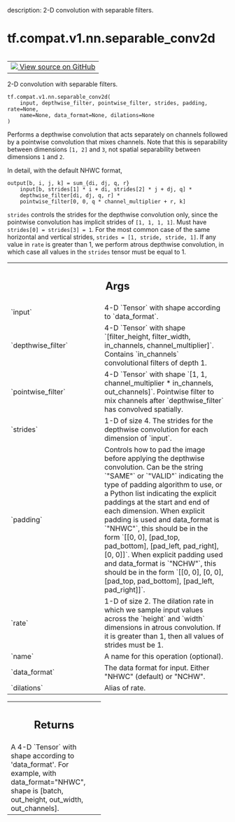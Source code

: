 description: 2-D convolution with separable filters.

<div itemscope itemtype="http://developers.google.com/ReferenceObject">
<meta itemprop="name" content="tf.compat.v1.nn.separable_conv2d" />
<meta itemprop="path" content="Stable" />
</div>

# tf.compat.v1.nn.separable_conv2d

<!-- Insert buttons and diff -->

<table class="tfo-notebook-buttons tfo-api nocontent" align="left">
<td>
  <a target="_blank" href="https://github.com/tensorflow/tensorflow/blob/r2.4/tensorflow/python/ops/nn_impl.py#L967-L1072">
    <img src="https://www.tensorflow.org/images/GitHub-Mark-32px.png" />
    View source on GitHub
  </a>
</td>
</table>



2-D convolution with separable filters.

<pre class="devsite-click-to-copy prettyprint lang-py tfo-signature-link">
<code>tf.compat.v1.nn.separable_conv2d(
    input, depthwise_filter, pointwise_filter, strides, padding, rate=None,
    name=None, data_format=None, dilations=None
)
</code></pre>



<!-- Placeholder for "Used in" -->

Performs a depthwise convolution that acts separately on channels followed by
a pointwise convolution that mixes channels.  Note that this is separability
between dimensions `[1, 2]` and `3`, not spatial separability between
dimensions `1` and `2`.

In detail, with the default NHWC format,

    output[b, i, j, k] = sum_{di, dj, q, r}
        input[b, strides[1] * i + di, strides[2] * j + dj, q] *
        depthwise_filter[di, dj, q, r] *
        pointwise_filter[0, 0, q * channel_multiplier + r, k]

`strides` controls the strides for the depthwise convolution only, since
the pointwise convolution has implicit strides of `[1, 1, 1, 1]`.  Must have
`strides[0] = strides[3] = 1`.  For the most common case of the same
horizontal and vertical strides, `strides = [1, stride, stride, 1]`.
If any value in `rate` is greater than 1, we perform atrous depthwise
convolution, in which case all values in the `strides` tensor must be equal
to 1.

<!-- Tabular view -->
 <table class="responsive fixed orange">
<colgroup><col width="214px"><col></colgroup>
<tr><th colspan="2"><h2 class="add-link">Args</h2></th></tr>

<tr>
<td>
`input`
</td>
<td>
4-D `Tensor` with shape according to `data_format`.
</td>
</tr><tr>
<td>
`depthwise_filter`
</td>
<td>
4-D `Tensor` with shape
`[filter_height, filter_width, in_channels, channel_multiplier]`.
Contains `in_channels` convolutional filters of depth 1.
</td>
</tr><tr>
<td>
`pointwise_filter`
</td>
<td>
4-D `Tensor` with shape
`[1, 1, channel_multiplier * in_channels, out_channels]`.  Pointwise
filter to mix channels after `depthwise_filter` has convolved spatially.
</td>
</tr><tr>
<td>
`strides`
</td>
<td>
1-D of size 4.  The strides for the depthwise convolution for
each dimension of `input`.
</td>
</tr><tr>
<td>
`padding`
</td>
<td>
Controls how to pad the image before applying the depthwise
convolution. Can be the string `"SAME"` or `"VALID"` indicating the type
of padding algorithm to use, or a Python list indicating the explicit
paddings at the start and end of each dimension. When explicit padding is
used and data_format is `"NHWC"`, this should be in the form `[[0, 0],
[pad_top, pad_bottom], [pad_left, pad_right], [0, 0]]`. When explicit
padding used and data_format is `"NCHW"`, this should be in the form
`[[0, 0], [0, 0], [pad_top, pad_bottom], [pad_left, pad_right]]`.
</td>
</tr><tr>
<td>
`rate`
</td>
<td>
1-D of size 2. The dilation rate in which we sample input values
across the `height` and `width` dimensions in atrous convolution. If it is
greater than 1, then all values of strides must be 1.
</td>
</tr><tr>
<td>
`name`
</td>
<td>
A name for this operation (optional).
</td>
</tr><tr>
<td>
`data_format`
</td>
<td>
The data format for input. Either "NHWC" (default) or "NCHW".
</td>
</tr><tr>
<td>
`dilations`
</td>
<td>
Alias of rate.
</td>
</tr>
</table>



<!-- Tabular view -->
 <table class="responsive fixed orange">
<colgroup><col width="214px"><col></colgroup>
<tr><th colspan="2"><h2 class="add-link">Returns</h2></th></tr>
<tr class="alt">
<td colspan="2">
A 4-D `Tensor` with shape according to 'data_format'. For
example, with data_format="NHWC", shape is [batch, out_height,
out_width, out_channels].
</td>
</tr>

</table>

